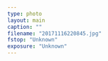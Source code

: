 ```yaml
---
type: photo
layout: main
caption: ""
filename: "20171116220845.jpg"
fstop: "Unknown"
exposure: "Unknown"
---
```

